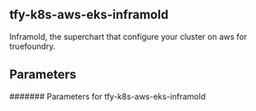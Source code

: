 ## tfy-k8s-aws-eks-inframold
Inframold, the superchart that configure your cluster on aws for truefoundry.

## Parameters
####### Parameters for tfy-k8s-aws-eks-inframold